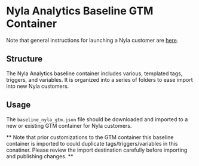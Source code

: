 # Nyla Analytics Baseline GTM Container

Note that general instructions for launching a Nyla customer are [here](https://coda.io/d/Nyla-Onboarding-Internal_d9V5kzqRvrT/Analytics_suCme?searchClick=1d7adcd1-43ab-4186-87ff-b9d1f886e9bd_9V5kzqRvrT#_lunGZ).

## Structure
The Nyla Analytics baseline container includes various, templated tags, triggers, and variables. It is organized into a series of folders to ease import into new Nyla customers.

## Usage
The `baseline_nyla_gtm.json` file should be downloaded and imported to a new or existing GTM container for Nyla customers.

** Note that prior customizations to the GTM container this baseline container is imported to could duplicate tags/triggers/variables in this conatiner. Please review the import destination carefully before importing and publishing changes. **